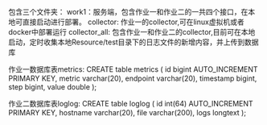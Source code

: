 包含三个文件夹：
work1：服务端，包含作业一和作业二的一共四个接口，在本地可直接启动进行部署。
collector: 作业一的collector,可在linux虚拟机或者docker中部署运行
collector_all: 包含作业一和作业二的collector,目前可在本地启动，定时收集本地Resource/test目录下的日志文件的新增内容，并上传到数据库

作业一数据库表metrics:
CREATE table metrics
(
id bigint AUTO_INCREMENT PRIMARY KEY,
metric varchar(20),
endpoint varchar(20),
timestamp bigint,
step bigint,
value double
);



作业二数据库表loglog:
CREATE table loglog
(
id int(64) AUTO_INCREMENT PRIMARY KEY,
hostname varchar(20),
file varchar(200),
logs longtext
);
